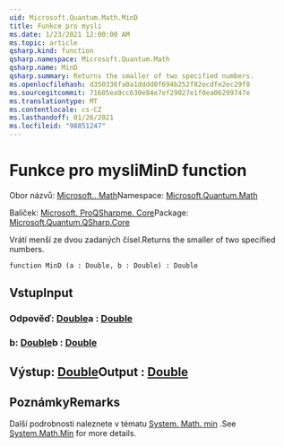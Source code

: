 ```yaml
---
uid: Microsoft.Quantum.Math.MinD
title: Funkce pro mysli
ms.date: 1/23/2021 12:00:00 AM
ms.topic: article
qsharp.kind: function
qsharp.namespace: Microsoft.Quantum.Math
qsharp.name: MinD
qsharp.summary: Returns the smaller of two specified numbers.
ms.openlocfilehash: d350336fa0a1dddd0f694b252f82ecdfe2ec29f8
ms.sourcegitcommit: 71605ea9cc630e84e7ef29027e1f0ea06299747e
ms.translationtype: MT
ms.contentlocale: cs-CZ
ms.lasthandoff: 01/26/2021
ms.locfileid: "98851247"
---
```

# <a name="mind-function"></a><span data-ttu-id="7f00e-102">Funkce pro mysli</span><span class="sxs-lookup"><span data-stu-id="7f00e-102">MinD function</span></span>

<span data-ttu-id="7f00e-103">Obor názvů: [Microsoft.. Math](xref:Microsoft.Quantum.Math)</span><span class="sxs-lookup"><span data-stu-id="7f00e-103">Namespace: [Microsoft.Quantum.Math](xref:Microsoft.Quantum.Math)</span></span>

<span data-ttu-id="7f00e-104">Balíček: [Microsoft. ProQSharpme. Core](https://nuget.org/packages/Microsoft.Quantum.QSharp.Core)</span><span class="sxs-lookup"><span data-stu-id="7f00e-104">Package: [Microsoft.Quantum.QSharp.Core](https://nuget.org/packages/Microsoft.Quantum.QSharp.Core)</span></span>


<span data-ttu-id="7f00e-105">Vrátí menší ze dvou zadaných čísel.</span><span class="sxs-lookup"><span data-stu-id="7f00e-105">Returns the smaller of two specified numbers.</span></span>

```qsharp
function MinD (a : Double, b : Double) : Double
```


## <a name="input"></a><span data-ttu-id="7f00e-106">Vstup</span><span class="sxs-lookup"><span data-stu-id="7f00e-106">Input</span></span>

### <a name="a--double"></a><span data-ttu-id="7f00e-107">Odpověď: [Double](xref:microsoft.quantum.lang-ref.double)</span><span class="sxs-lookup"><span data-stu-id="7f00e-107">a : [Double](xref:microsoft.quantum.lang-ref.double)</span></span>




### <a name="b--double"></a><span data-ttu-id="7f00e-108">b: [Double](xref:microsoft.quantum.lang-ref.double)</span><span class="sxs-lookup"><span data-stu-id="7f00e-108">b : [Double](xref:microsoft.quantum.lang-ref.double)</span></span>





## <a name="output--double"></a><span data-ttu-id="7f00e-109">Výstup: [Double](xref:microsoft.quantum.lang-ref.double)</span><span class="sxs-lookup"><span data-stu-id="7f00e-109">Output : [Double](xref:microsoft.quantum.lang-ref.double)</span></span>



## <a name="remarks"></a><span data-ttu-id="7f00e-110">Poznámky</span><span class="sxs-lookup"><span data-stu-id="7f00e-110">Remarks</span></span>

<span data-ttu-id="7f00e-111">Další podrobnosti naleznete v tématu [System. Math. min](https://docs.microsoft.com/dotnet/api/system.math.min) .</span><span class="sxs-lookup"><span data-stu-id="7f00e-111">See [System.Math.Min](https://docs.microsoft.com/dotnet/api/system.math.min) for more details.</span></span>